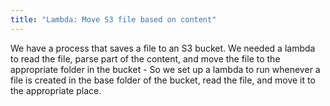 ```yaml
---
title: "Lambda: Move S3 file based on content"
---
```


We have a process that saves a file to an S3 bucket. We needed a lambda to read the file, parse part of the content, and move the file to the appropriate folder in the bucket -  So we set up a lambda to run whenever a file is created in the base folder of the bucket, read the file, and move it to the appropriate place.



